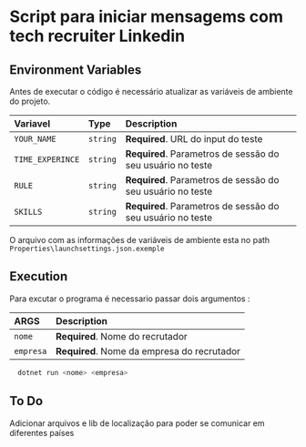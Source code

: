 # Script para iniciar mensagems com tech recruiter Linkedin

##  Environment Variables

Antes de executar o código é necessário atualizar as variáveis de ambiente do projeto.

| Variavel          | Type     | Description                |
| :--------         | :------- | :------------------------- |
| `YOUR_NAME`       | `string` | **Required**. URL do input do teste |
| `TIME_EXPERINCE`  | `string` | **Required**. Parametros de sessão do seu usuário no teste |
| `RULE`            | `string` | **Required**. Parametros de sessão do seu usuário no teste |
| `SKILLS`          | `string` | **Required**. Parametros de sessão do seu usuário no teste |

O arquivo com as informações de variáveis de ambiente esta no path `Properties\launchsettings.json.exemple`

## Execution

Para excutar o programa é necessario passar dois argumentos :

| ARGS      | Description                |
| :-------- | :------------------------- |
| `nome`     | **Required**. Nome do recrutador |
| `empresa`  | **Required**. Nome da empresa do recrutador |

```bash
  dotnet run <nome> <empresa>
```

  ## To Do

  Adicionar arquivos e lib de localização para poder se comunicar em diferentes países
